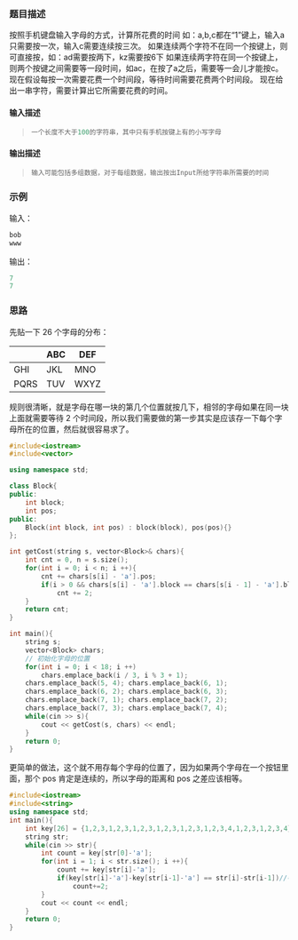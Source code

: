 ### 题目描述

按照手机键盘输入字母的方式，计算所花费的时间 如：a,b,c都在“1”键上，输入a只需要按一次，输入c需要连续按三次。 如果连续两个字符不在同一个按键上，则可直接按，如：ad需要按两下，kz需要按6下 如果连续两字符在同一个按键上，则两个按键之间需要等一段时间，如ac，在按了a之后，需要等一会儿才能按c。 现在假设每按一次需要花费一个时间段，等待时间需要花费两个时间段。 现在给出一串字符，需要计算出它所需要花费的时间。

#### 输入描述

> ```c++
> 一个长度不大于100的字符串，其中只有手机按键上有的小写字母
> ```

#### 输出描述

> ```c++
> 输入可能包括多组数据，对于每组数据，输出按出Input所给字符串所需要的时间
> ```

### 示例

输入：

```c++
bob
www
```

输出：

```c++
7
7
```

### 思路

先贴一下 26 个字母的分布：

|      | ABC  | DEF  |
| ---- | ---- | ---- |
| GHI  | JKL  | MNO  |
| PQRS | TUV  | WXYZ |

规则很清晰，就是字母在哪一块的第几个位置就按几下，相邻的字母如果在同一块上面就需要等待 2 个时间段，所以我们需要做的第一步其实是应该存一下每个字母所在的位置，然后就很容易求了。

```c++
#include<iostream>
#include<vector>

using namespace std;

class Block{
public:
    int block;
    int pos;
public:
    Block(int block, int pos) : block(block), pos(pos){}
};

int getCost(string s, vector<Block>& chars){
    int cnt = 0, n = s.size();
    for(int i = 0; i < n; i ++){
        cnt += chars[s[i] - 'a'].pos;
        if(i > 0 && chars[s[i] - 'a'].block == chars[s[i - 1] - 'a'].block) 
            cnt += 2;
    }
    return cnt;
}

int main(){
    string s;
    vector<Block> chars;
    // 初始化字母的位置
    for(int i = 0; i < 18; i ++)
        chars.emplace_back(i / 3, i % 3 + 1);
    chars.emplace_back(5, 4); chars.emplace_back(6, 1);
    chars.emplace_back(6, 2); chars.emplace_back(6, 3);
    chars.emplace_back(7, 1); chars.emplace_back(7, 2);
    chars.emplace_back(7, 3); chars.emplace_back(7, 4);
    while(cin >> s){
        cout << getCost(s, chars) << endl;
    }
    return 0;
}
```

更简单的做法，这个就不用存每个字母的位置了，因为如果两个字母在一个按钮里面，那个 pos 肯定是连续的，所以字母的距离和 pos 之差应该相等。

```c++
#include<iostream>
#include<string>
using namespace std;
int main(){
    int key[26] = {1,2,3,1,2,3,1,2,3,1,2,3,1,2,3,1,2,3,4,1,2,3,1,2,3,4};
    string str;
    while(cin >> str){
        int count = key[str[0]-'a'];
        for(int i = 1; i < str.size(); i ++){
            count += key[str[i]-'a'];
            if(key[str[i]-'a']-key[str[i-1]-'a'] == str[i]-str[i-1])//判断是否在同一个按键上
                count+=2;
        }
        cout << count << endl;
    }
    return 0;
}
```

